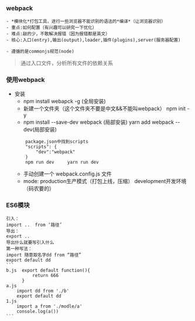 ### webpack
    - *模块化*打包工具，进行一些浏览器不能识别的语法的*编译*（让浏览器识别）
    - 重点:如何配置（有兴趣可以研究一下优化）
    - 难点:敲的少，不敢解决报错（因为报错都是英文）
    - 核心:入口(entry),输出(output),loader,插件(plugins),server(服务器配置)

    - 遵循的是commonjs规范(node)

> 通过入口文件，分析所有文件的依赖关系

### 使用webpack

- 安装 
    - npm install webapck -g (全局安装)
    - 新建一个文件夹（这个文件夹不要是中文&&不能叫webpack） npm init -y
    - npm install --save-dev webpack (局部安装)  yarn add webpack --dev(局部安装)
    ```
        package.json中找到scripts
        "scripts": {
            "dev":"webpack"
        }
        npm run dev     yarn run dev
    ```
    - 手动创建一个 webpack.config.js 文件
    - mode: production生产模式（打包上线，压缩）  development开发环境（码农要的）
### ES6模块
    引入：
    import ..  from ‘路径’
    导出：
    export ..
    导出什么就要写引入什么
    第一种写法：
    import 随意取名字dd from “路径”
    export default dd
    ```
    b.js  export default function(){
              return 666
          }
    a.js
        import dd from './b'
        export default dd
    1.js 
        import a from './modle/a'
        console.log(a())
    ```








